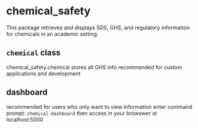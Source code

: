 # chemical_safety
This package retrieves and displays SDS, GHS, and regulatory information for chemicals in an academic setting.

## `chemical` class
chemical_safety.chemical
stores all GHS info
recommended for custom applications and development

## dashboard
recommended for users who only want to view information
enter command prompt: `chemical-dashboard`
then access in your browswer at localhost:5000
